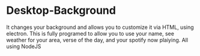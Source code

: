 # Desktop-Background
It changes your background and allows you to customize it via HTML, using electron. This is fully programed to allow you to use your name, see weather for your area, verse of the day, and your spotify now plaiying. All using NodeJS
